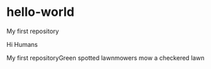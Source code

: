 # hello-world

My first repository

Hi Humans

My first repositoryGreen spotted lawnmowers 
mow a checkered lawn
